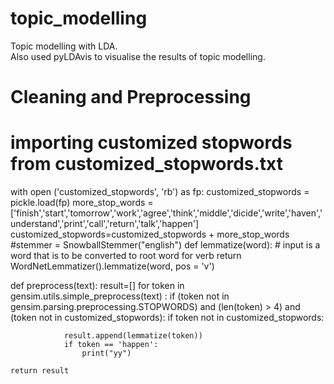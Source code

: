 # topic_modelling

Topic modelling with LDA.   
Also used pyLDAvis to visualise the results of topic modelling.  

# Cleaning and Preprocessing

# importing customized stopwords from customized_stopwords.txt
with open ('customized_stopwords', 'rb') as fp:
    customized_stopwords = pickle.load(fp)
more_stop_words = ['finish','start','tomorrow','work','agree','think','middle','dicide','write','haven','understand','print','call','return','talk','happen']   
customized_stopwords=customized_stopwords + more_stop_words
#stemmer = SnowballStemmer("english")
def lemmatize(word):                                    # input is a word that is to be converted to root word for verb
    return WordNetLemmatizer().lemmatize(word, pos = 'v')

def preprocess(text):
    result=[]
    for token in gensim.utils.simple_preprocess(text) :
        if (token not in gensim.parsing.preprocessing.STOPWORDS) and (len(token) > 4) and (token not in customized_stopwords):
            if token not in customized_stopwords:
                
                result.append(lemmatize(token))
                if token == 'happen':
                    print("yy")
            
    return result
